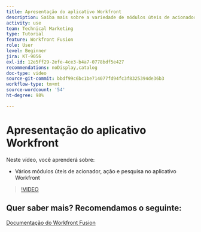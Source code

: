 ```yaml
---
title: Apresentação do aplicativo Workfront
description: Saiba mais sobre a variedade de módulos úteis de acionador, ação e pesquisa no aplicativo Workfront em [!DNL Adobe Workfront Fusion].
activity: use
team: Technical Marketing
type: Tutorial
feature: Workfront Fusion
role: User
level: Beginner
jira: KT-9056
exl-id: 12e5ff29-2efe-4ce3-b4a7-0778bdf5e427
recommendations: noDisplay,catalog
doc-type: video
source-git-commit: bbdf99c6bc1be714077fd94fc3f8325394de36b3
workflow-type: tm+mt
source-wordcount: '54'
ht-degree: 98%

---
```


# Apresentação do aplicativo Workfront

Neste vídeo, você aprenderá sobre:

* Vários módulos úteis de acionador, ação e pesquisa no aplicativo Workfront

>[!VIDEO](https://video.tv.adobe.com/v/335297/?quality=12&learn=on&enablevpops=1)


## Quer saber mais? Recomendamos o seguinte:

[Documentação do Workfront Fusion](https://experienceleague.adobe.com/pt-br/docs/workfront-fusion/using/get-started-with-fusion/understand-workfront-fusion/workfront-fusion-overview)
